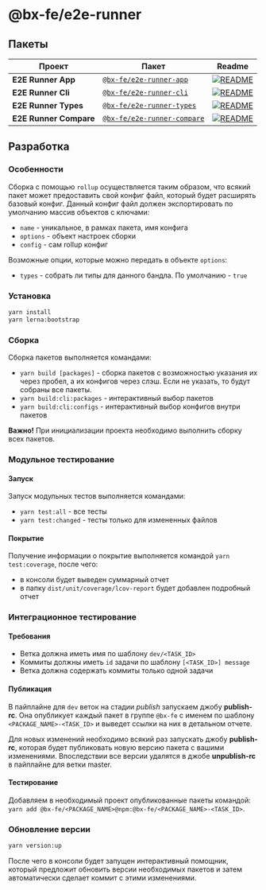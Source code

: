 # @bx-fe/e2e-runner

## Пакеты

| Проект                 | Пакет                                                                                                         | Readme                                                                         |
|------------------------|---------------------------------------------------------------------------------------------------------------|--------------------------------------------------------------------------------|
| **E2E Runner App**     | [`@bx-fe/e2e-runner-app`](https://nexus.s.o3.ru/#browse/browse:npm-private:%40bx-fe%2Fe2e-runner-app)         | [![README](https://img.shields.io/badge/README--green.svg)](/packages/app)     |
| **E2E Runner Cli**     | [`@bx-fe/e2e-runner-cli`](https://nexus.s.o3.ru/#browse/browse:npm-private:%40bx-fe%2Fe2e-runner-cli)         | [![README](https://img.shields.io/badge/README--green.svg)](/packages/cli)     |
| **E2E Runner Types**   | [`@bx-fe/e2e-runner-types`](https://nexus.s.o3.ru/#browse/browse:npm-private:%40bx-fe%2Fe2e-runner-types)     | [![README](https://img.shields.io/badge/README--green.svg)](/packages/types)   |
| **E2E Runner Compare** | [`@bx-fe/e2e-runner-compare`](https://nexus.s.o3.ru/#browse/browse:npm-private:%40bx-fe%2Fe2e-runner-compare) | [![README](https://img.shields.io/badge/README--green.svg)](/packages/compare) |

## Разработка

### Особенности

Сборка с помощью `rollup` осуществляется таким образом, что всякий пакет может предоставить свой 
конфиг файл, который будет расширять базовый конфиг. Данный конфиг файл должен экспортировать 
по умолчанию массив объектов с ключами:
* `name` - уникальное, в рамках пакета, имя конфига
* `options` - объект настроек сборки
* `config` - сам rollup конфиг

Возможные опции, которые можно передать в объекте `options`:
* `types` - собрать ли типы для данного бандла. По умолчанию - `true`

### Установка

```bash
yarn install
yarn lerna:bootstrap
```

### Сборка

Сборка пакетов выполняется командами:
* `yarn build [packages]` - сборка пакетов с возможностью указания их через пробел, 
а их конфигов через cлэш. Если не указать, то будут собраны все пакеты.
* `yarn build:cli:packages` - интерактивный выбор пакетов
* `yarn build:cli:configs` - интерактивный выбор конфигов внутри пакетов

**Важно!** При инициализации проекта необходимо выполнить сборку всех пакетов.

### Модульное тестирование

#### Запуск

Запуск модульных тестов выполняется командами:
* `yarn test:all` - все тесты
* `yarn test:changed` - тесты только для измененных файлов

#### Покрытие

Получение информации о покрытие выполняется командой `yarn test:coverage`, после чего:
* в консоли будет выведен суммарный отчет
* в папку `dist/unit/coverage/lcov-report` будет добавлен подробный отчет

### Интеграционное тестирование

#### Требования

* Ветка должна иметь имя по шаблону `dev/<TASK_ID>`
* Коммиты должны иметь `id` задачи по шаблону `[<TASK_ID>] message`
* Ветка должна содержать коммиты только одной задачи

#### Публикация

В пайплайне для `dev` веток на стадии *publish* запускаем джобу **publish-rc**. Она опубликует каждый пакет 
в группе `@bx-fe` с именем по шаблону `<PACKAGE_NAME>-<TASK_ID>` и выведет ссылки на них в детальном отчете.

Для новых изменений необходимо всякий раз запускать джобу **publish-rc**, которая будет публиковать новую
версию пакета с вашими изменениями. Впоследствии все версии удалятся в джобе **unpublish-rc** 
в пайплайне для ветки master.

#### Тестирование

Добавляем в необходимый проект опубликованные пакеты командой:<br>
`yarn add @bx-fe/<PACKAGE_NAME>@npm:@bx-fe/<PACKAGE_NAME>-<TASK_ID>`.

### Обновление версии

```bash
yarn version:up
```

После чего в консоли будет запущен интерактивный помощник, который предложит обновить версии 
необходимых пакетов и затем автоматически сделает коммит с этими изменениями.
